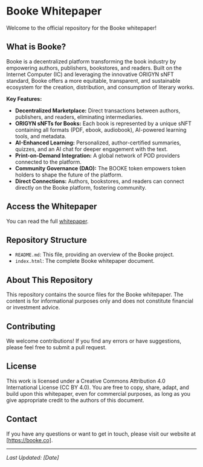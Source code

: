 # Booke Whitepaper

Welcome to the official repository for the Booke whitepaper!

## What is Booke?

Booke is a decentralized platform transforming the book industry by empowering authors, publishers, bookstores, and readers. Built on the Internet Computer (IC) and leveraging the innovative ORIGYN sNFT standard, Booke offers a more equitable, transparent, and sustainable ecosystem for the creation, distribution, and consumption of literary works.

**Key Features:**

*   **Decentralized Marketplace:** Direct transactions between authors, publishers, and readers, eliminating intermediaries.
*   **ORIGYN sNFTs for Books:** Each book is represented by a unique sNFT containing all formats (PDF, ebook, audiobook), AI-powered learning tools, and metadata.
*   **AI-Enhanced Learning:** Personalized, author-certified summaries, quizzes, and an AI chat for deeper engagement with the text.
*   **Print-on-Demand Integration:** A global network of POD providers connected to the platform.
*   **Community Governance (DAO):** The BOOKE token empowers token holders to shape the future of the platform.
*   **Direct Connections:** Authors, bookstores, and readers can connect directly on the Booke platform, fostering community.

## Access the Whitepaper

You can read the full [whitepaper](https://bookelab.github.io/).

## Repository Structure

*   `README.md`: This file, providing an overview of the Booke project.
*   `index.html`: The complete Booke whitepaper document.

## About This Repository

This repository contains the source files for the Booke whitepaper. The content is for informational purposes only and does not constitute financial or investment advice.

## Contributing

We welcome contributions! If you find any errors or have suggestions, please feel free to submit a pull request.

## License

This work is licensed under a Creative Commons Attribution 4.0 International License (CC BY 4.0). You are free to copy, share, adapt, and build upon this whitepaper, even for commercial purposes, as long as you give appropriate credit to the authors of this document.

## Contact

If you have any questions or want to get in touch, please visit our website at [https://booke.co].

---
*Last Updated: [Date]*
